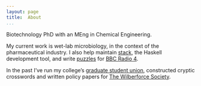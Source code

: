 ```yaml
---
layout: page
title:  About
...
```


Biotechnology PhD with an MEng in Chemical Engineering.

My current work is wet-lab microbiology, in the context of the pharmaceutical industry.
I also help maintain [stack](//haskellstack.org), the Haskell development tool, and write [puzzles](/puzzles) for [BBC Radio 4](//www.bbc.co.uk/programmes/b006qj9z).

In the past I’ve run my college’s [graduate student union](//www.emmamcr.org.uk), constructed cryptic crosswords and written policy papers for [The Wilberforce Society](//thewilberforcesociety.co.uk/).
